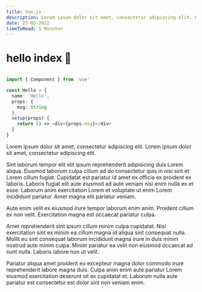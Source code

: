 ```yaml
---
title: Vue.js
description: Lorem ipsum dolor sit amet, consectetur adipiscing elit. Lorem ipsum dolor sit amet, consectetur adipiscing elit.
date: 27-05-2022
timeToRead: 5 Minuten
---
```


# hello index :rocket:

```ts

import { Component } from 'vue'

const Hello = {
  name: 'Hello',
  props: {
    msg: String
  },
  setup(props) {
    return () => <div>{props.msg}</div>
  }
}

```

Lorem ipsum dolor sit amet, consectetur adipiscing elit. Lorem ipsum dolor sit amet, consectetur adipiscing elit.

Sint laborum tempor elit elit ipsum reprehenderit adipisicing duis Lorem aliqua. Eiusmod laborum culpa cillum ad do consectetur quis in nisi sint et Lorem cillum fugiat. Cupidatat est pariatur id amet ex officia ex proident ex laboris. Laboris fugiat elit aute eiusmod ad aute veniam nisi enim nulla ex et esse. Laborum anim exercitation Lorem et voluptate ut enim Lorem incididunt pariatur. Amet magna elit pariatur veniam.

Aute enim velit ex eiusmod irure tempor laborum enim anim. Proident cillum ex non velit. Exercitation magna est occaecat pariatur culpa.

Amet reprehenderit sint ipsum cillum minim culpa cupidatat. Nisi exercitation sint ex minim ea cillum magna id aliqua sint consequat nulla. Mollit eu sint consequat laborum incididunt magna irure in duis minim nostrud aute minim culpa. Minim pariatur ea velit non eiusmod occaecat ad sunt nulla. Laboris labore non ut velit.

Pariatur aliqua amet proident eu excepteur magna dolor commodo irure reprehenderit labore magna duis. Culpa anim enim aute pariatur Lorem eiusmod exercitation deserunt sit ex cupidatat et. Laborum nulla aute pariatur est consectetur est dolor sint non veniam enim.